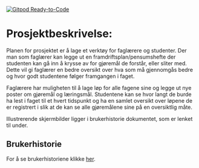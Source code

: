 [![Gitpod Ready-to-Code](https://img.shields.io/badge/Gitpod-Ready--to--Code-blue?logo=gitpod)](https://gitpod.idi.ntnu.no/#https://gitlab.stud.idi.ntnu.no/it1901/groups-2020/gr2010/gr2010) 

# Prosjektbeskrivelse:

Planen for prosjektet er å lage et verktøy for faglærere og studenter. Der man som
faglærer kan legge ut en framdriftsplan/pensumshefte der studenten kan gå inn å
krysse av for gjøremål de forstår, eller sliter med. Dette vil gi faglærer en
bedre oversikt over hva som må gjennomgås bedre og hvor godt studentene følger
framgangen i faget. 

Faglærere har muligheten til å lage løp for alle fagene sine og legge ut nye poster
om gjøremål og læringsmål. Studentene kan se
hvor langt de burde ha lest i faget til et hvert tidspunkt og ha en samlet oversikt
over løpene de er registrert i slik at de kan se alle gjøremålene sine på en 
oversiktlig måte.

Illustrerende skjermbilder ligger i brukerhistorie dokumentet, som er lenket til under.

## Brukerhistorie 

For å se brukerhistoriene klikke [her](brukerhistorier/brukerhistorier.md).